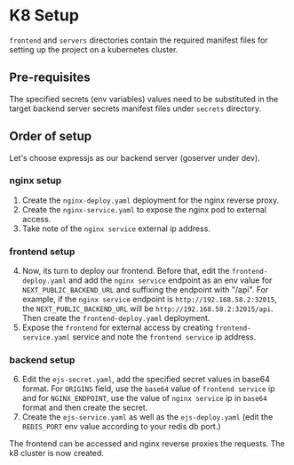 # K8 Setup

`frontend` and `servers` directories contain the required manifest files for setting up the project on a kubernetes cluster.

## Pre-requisites

The specified secrets (env variables) values need to be substituted in the target backend server secrets manifest files under `secrets` directory.

## Order of setup 

Let's choose expressjs as our backend server (goserver under dev).

### nginx setup

1) Create the `nginx-deploy.yaml` deployment for the nginx reverse proxy.
2) Create the `nginx-service.yaml` to expose the nginx pod to external access.
3) Take note of the `nginx service` external ip address.

### frontend setup

4) Now, its turn to deploy our frontend. Before that, edit the `frontend-deploy.yaml` and add the `nginx service` endpoint as an env value for `NEXT_PUBLIC_BACKEND_URL` and suffixing the endpoint with "/api". For example, if the `nginx service` endpoint is `http://192.168.58.2:32015`, the `NEXT_PUBLIC_BACKEND_URL` will be `http://192.168.58.2:32015/api`. Then create the `frontend-deploy.yaml` deployment.
5) Expose the `frontend` for external access by creating `frontend-service.yaml` service and note the `frontend service` ip address.

### backend setup

6) Edit the `ejs-secret.yaml`, add the specified secret values in base64 format. For `ORIGINS` field,
   use the `base64` value of `frontend service` ip and for `NGINX_ENDPOINT`, use the value of `nginx service` ip in `base64` format and
   then create the secret.
7) Create the `ejs-service.yaml` as well as the `ejs-deploy.yaml` (edit the `REDIS_PORT` env value according to your redis db port.)

The frontend can be accessed and nginx reverse proxies the requests. The k8 cluster is now created.

